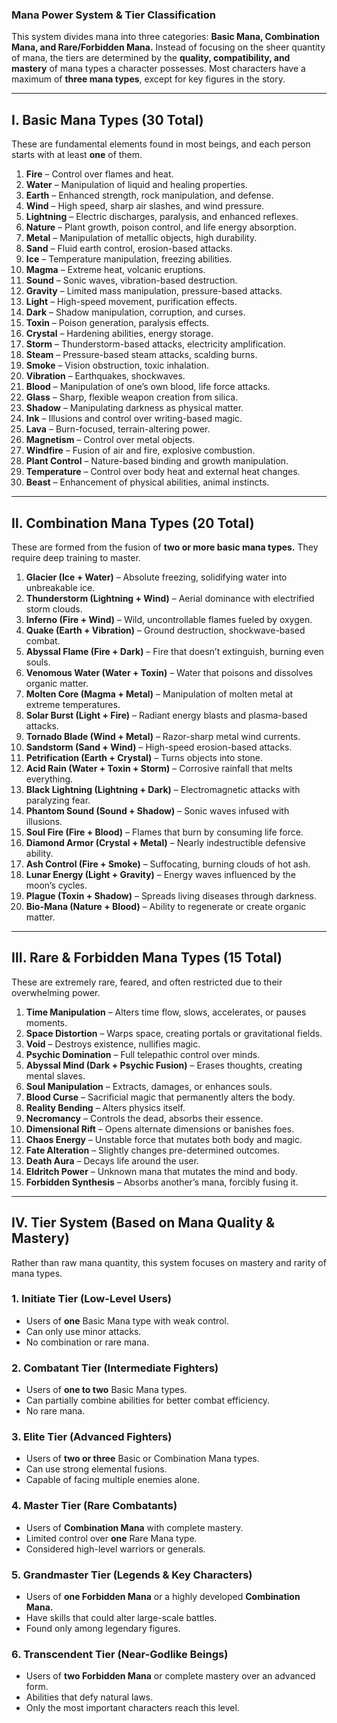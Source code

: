 ### **Mana Power System & Tier Classification**  

This system divides mana into three categories: **Basic Mana, Combination Mana, and Rare/Forbidden Mana.** Instead of focusing on the sheer quantity of mana, the tiers are determined by the **quality, compatibility, and mastery** of mana types a character possesses. Most characters have a maximum of **three mana types**, except for key figures in the story.  

---

## **Ⅰ. Basic Mana Types (30 Total)**
These are fundamental elements found in most beings, and each person starts with at least **one** of them.  

1. **Fire** – Control over flames and heat.  
2. **Water** – Manipulation of liquid and healing properties.  
3. **Earth** – Enhanced strength, rock manipulation, and defense.  
4. **Wind** – High speed, sharp air slashes, and wind pressure.  
5. **Lightning** – Electric discharges, paralysis, and enhanced reflexes.  
6. **Nature** – Plant growth, poison control, and life energy absorption.  
7. **Metal** – Manipulation of metallic objects, high durability.  
8. **Sand** – Fluid earth control, erosion-based attacks.  
9. **Ice** – Temperature manipulation, freezing abilities.  
10. **Magma** – Extreme heat, volcanic eruptions.  
11. **Sound** – Sonic waves, vibration-based destruction.  
12. **Gravity** – Limited mass manipulation, pressure-based attacks.  
13. **Light** – High-speed movement, purification effects.  
14. **Dark** – Shadow manipulation, corruption, and curses.  
15. **Toxin** – Poison generation, paralysis effects.  
16. **Crystal** – Hardening abilities, energy storage.  
17. **Storm** – Thunderstorm-based attacks, electricity amplification.  
18. **Steam** – Pressure-based steam attacks, scalding burns.  
19. **Smoke** – Vision obstruction, toxic inhalation.  
20. **Vibration** – Earthquakes, shockwaves.  
21. **Blood** – Manipulation of one’s own blood, life force attacks.  
22. **Glass** – Sharp, flexible weapon creation from silica.  
23. **Shadow** – Manipulating darkness as physical matter.  
24. **Ink** – Illusions and control over writing-based magic.  
25. **Lava** – Burn-focused, terrain-altering power.  
26. **Magnetism** – Control over metal objects.  
27. **Windfire** – Fusion of air and fire, explosive combustion.  
28. **Plant Control** – Nature-based binding and growth manipulation.  
29. **Temperature** – Control over body heat and external heat changes.  
30. **Beast** – Enhancement of physical abilities, animal instincts.  

---

## **Ⅱ. Combination Mana Types (20 Total)**
These are formed from the fusion of **two or more basic mana types.** They require deep training to master.  

1. **Glacier (Ice + Water)** – Absolute freezing, solidifying water into unbreakable ice.  
2. **Thunderstorm (Lightning + Wind)** – Aerial dominance with electrified storm clouds.  
3. **Inferno (Fire + Wind)** – Wild, uncontrollable flames fueled by oxygen.  
4. **Quake (Earth + Vibration)** – Ground destruction, shockwave-based combat.  
5. **Abyssal Flame (Fire + Dark)** – Fire that doesn’t extinguish, burning even souls.  
6. **Venomous Water (Water + Toxin)** – Water that poisons and dissolves organic matter.  
7. **Molten Core (Magma + Metal)** – Manipulation of molten metal at extreme temperatures.  
8. **Solar Burst (Light + Fire)** – Radiant energy blasts and plasma-based attacks.  
9. **Tornado Blade (Wind + Metal)** – Razor-sharp metal wind currents.  
10. **Sandstorm (Sand + Wind)** – High-speed erosion-based attacks.  
11. **Petrification (Earth + Crystal)** – Turns objects into stone.  
12. **Acid Rain (Water + Toxin + Storm)** – Corrosive rainfall that melts everything.  
13. **Black Lightning (Lightning + Dark)** – Electromagnetic attacks with paralyzing fear.  
14. **Phantom Sound (Sound + Shadow)** – Sonic waves infused with illusions.  
15. **Soul Fire (Fire + Blood)** – Flames that burn by consuming life force.  
16. **Diamond Armor (Crystal + Metal)** – Nearly indestructible defensive ability.  
17. **Ash Control (Fire + Smoke)** – Suffocating, burning clouds of hot ash.  
18. **Lunar Energy (Light + Gravity)** – Energy waves influenced by the moon’s cycles.  
19. **Plague (Toxin + Shadow)** – Spreads living diseases through darkness.  
20. **Bio-Mana (Nature + Blood)** – Ability to regenerate or create organic matter.  

---

## **Ⅲ. Rare & Forbidden Mana Types (15 Total)**
These are extremely rare, feared, and often restricted due to their overwhelming power.  

1. **Time Manipulation** – Alters time flow, slows, accelerates, or pauses moments.  
2. **Space Distortion** – Warps space, creating portals or gravitational fields.  
3. **Void** – Destroys existence, nullifies magic.  
4. **Psychic Domination** – Full telepathic control over minds.  
5. **Abyssal Mind (Dark + Psychic Fusion)** – Erases thoughts, creating mental slaves.  
6. **Soul Manipulation** – Extracts, damages, or enhances souls.  
7. **Blood Curse** – Sacrificial magic that permanently alters the body.  
8. **Reality Bending** – Alters physics itself.  
9. **Necromancy** – Controls the dead, absorbs their essence.  
10. **Dimensional Rift** – Opens alternate dimensions or banishes foes.  
11. **Chaos Energy** – Unstable force that mutates both body and magic.  
12. **Fate Alteration** – Slightly changes pre-determined outcomes.  
13. **Death Aura** – Decays life around the user.  
14. **Eldritch Power** – Unknown mana that mutates the mind and body.  
15. **Forbidden Synthesis** – Absorbs another’s mana, forcibly fusing it.  

---

## **Ⅳ. Tier System (Based on Mana Quality & Mastery)**
Rather than raw mana quantity, this system focuses on mastery and rarity of mana types.

### **1. Initiate Tier (Low-Level Users)**
- Users of **one** Basic Mana type with weak control.  
- Can only use minor attacks.  
- No combination or rare mana.  

### **2. Combatant Tier (Intermediate Fighters)**
- Users of **one to two** Basic Mana types.  
- Can partially combine abilities for better combat efficiency.  
- No rare mana.  

### **3. Elite Tier (Advanced Fighters)**
- Users of **two or three** Basic or Combination Mana types.  
- Can use strong elemental fusions.  
- Capable of facing multiple enemies alone.  

### **4. Master Tier (Rare Combatants)**
- Users of **Combination Mana** with complete mastery.  
- Limited control over **one** Rare Mana type.  
- Considered high-level warriors or generals.  

### **5. Grandmaster Tier (Legends & Key Characters)**
- Users of **one Forbidden Mana** or a highly developed **Combination Mana.**  
- Have skills that could alter large-scale battles.  
- Found only among legendary figures.  

### **6. Transcendent Tier (Near-Godlike Beings)**
- Users of **two Forbidden Mana** or complete mastery over an advanced form.  
- Abilities that defy natural laws.  
- Only the most important characters reach this level.  
